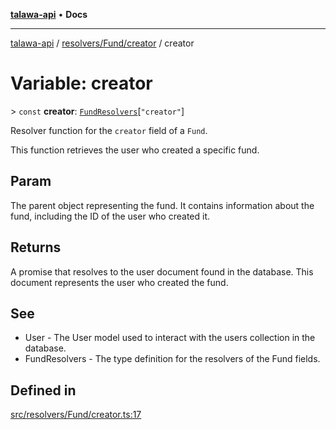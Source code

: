 [**talawa-api**](../../../../README.md) • **Docs**

***

[talawa-api](../../../../modules.md) / [resolvers/Fund/creator](../README.md) / creator

# Variable: creator

\> `const` **creator**: [`FundResolvers`](../../../../types/generatedGraphQLTypes/type-aliases/FundResolvers.md)\[`"creator"`\]

Resolver function for the `creator` field of a `Fund`.

This function retrieves the user who created a specific fund.

## Param

The parent object representing the fund. It contains information about the fund, including the ID of the user who created it.

## Returns

A promise that resolves to the user document found in the database. This document represents the user who created the fund.

## See

 - User - The User model used to interact with the users collection in the database.
 - FundResolvers - The type definition for the resolvers of the Fund fields.

## Defined in

[src/resolvers/Fund/creator.ts:17](https://github.com/PalisadoesFoundation/talawa-api/blob/790ab2939a7c80eb0ff31afd318f8889a001f225/src/resolvers/Fund/creator.ts#L17)
